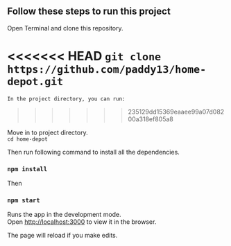 ## Follow these steps to run this project

Open Terminal and clone this repository.<br>

<<<<<<< HEAD
```git clone https://github.com/paddy13/home-depot.git```
=======
```In the project directory, you can run:```
>>>>>>> 235129dd15369eaaee99a07d08200a318ef805a8

Move in to project directory.<br>
```cd home-depot```

Then run following command to install all the dependencies.<br>

### `npm install`

Then<br>

### `npm start`

Runs the app in the development mode.<br>
Open [http://localhost:3000](http://localhost:3000) to view it in the browser.<br>

The page will reload if you make edits.<br>
